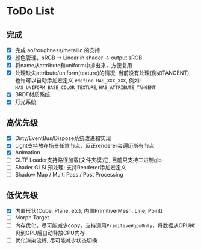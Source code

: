 # ToDo List

## 完成

- [x] 完成 ao/roughness/metallic 的支持
- [x] 颜色管理，sRGB -> Linear in shader -> output sRGB
- [x] 将name从attribute和uniform中拆出来，方便复用
- [x] 处理缺失attribute/uniform(texture)的情况, 当前没有处理(例如TANGENT),
  也许可以自动添加宏定义 `#define HAS_XXX_XXX`,
  例如: `HAS_UNIFORM_BASE_COLOR_TEXTURE`, `HAS_ATTRIBUTE_TANGENT`
- [x] BRDF材质系统
- [x] 灯光系统

## 高优先级

- [x] Dirty/EventBus/Dispose系统改进和实现
- [x] Light支持放在场景任意节点，反正renderer会遍历所有节点
- [x] Animation
- [ ] GLTF Loader支持路径加载(文件夹模式), 目前只支持二进制glb
- [ ] Shader GLSL预处理: 支持Renderer添加宏定义
- [ ] Shadow Map / Multi Pass / Post Processing

## 低优先级

- [x] 内置形状(Cube, Plane, etc), 内置Primitive(Mesh, Line, Point)
- [ ] Morph Target
- [ ] 内存优化，尽可能减少copy，支持调用`Primitive#gpuOnly`，将数据从CPU拷贝到GPU后自动释放CPU内存
- [ ] 优化渲染流程, 尽可能减少状态切换